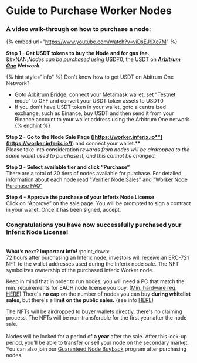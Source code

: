 # Guide to Purchase Worker Nodes

### A video walk-through on how to purchase a node:

{% embed url="https://www.youtube.com/watch?v=viDsEJ9Xc7M" %}

**Step 1 - Get USDT tokens to buy the Node and for gas fee.**\
&#xNAN;_&#x4E;odes can be purchased using_ [USD₮0](https://arbiscan.io/token/0xfd086bc7cd5c481dcc9c85ebe478a1c0b69fcbb9), the [USDT ](https://arbiscan.io/token/0xfd086bc7cd5c481dcc9c85ebe478a1c0b69fcbb9)on [_**Arbitrum One**_](https://docs.arbitrum.io/build-decentralized-apps/public-chains#arbitrum-one) _**Network**._

{% hint style="info" %}
Don't know how to get USDT on Abitrum One Network?&#x20;

* Goto [Arbitrum Bridge](https://bridge.arbitrum.io/), connect your Metamask wallet, set "Testnet mode" to OFF and convert your USDT token assets to USD₮0
* If you don't have USDT token in your wallet, goto a centralized exchange, such as Binance, buy USDT and then send it from your Binance account to your wallet address using the Arbitrum One network
{% endhint %}

**Step 2 - Go to the Node Sale Page (**[**https://worker.inferix.io**](https://worker.inferix.io/)**) and connect your wallet.**  \
Please take into consideration &#x72;_&#x65;wards from nodes will be airdropped to the same wallet used to purchase it, and this cannot be changed._



**Step 3 - Select available tier and click “Purchase”**\
There are a total of 30 tiers of nodes available for purchase.  For detailed information about each node read ["Verifier Node Sales"](./) and ["Worker Node Purchase FAQ"](worker-node-purchase-faq.md)



**Step 4 - Approve the purchase of your Inferix Node License**\
Click on “Approve” on the sale page. You will be prompted to sign a contract in your wallet. Once it has been signed, accept.

### **Congratulations you have now successfully purchased your Inferix Node License!**

\
**What’s next? Important info!**  :point\_down:\
72 hours after purchasing an Inferix node, investors will receive an ERC-721 NFT to the wallet addresses used during the Inferix node sale. The NFT symbolizes ownership of the purchased Inferix Worker node.&#x20;

Keep in mind that in order to run nodes, you will need a PC that match the min. requirements for EACH node license you buy.  ([Min. hardware req. ](../../inferix-whitepaper/appendix-c-hardware-requirements-for-nodes.md)[HERE](../../inferix-whitepaper/appendix.md)) There's **no cap** on the number of nodes you can buy **during whitelist sales**, but there's a **limit on the public sales.** (see info [HERE](./))&#x20;

The NFTs will be airdropped to buyer wallets directly, there's no claiming process. The NFTs will be non-transferable for the first year after the node sale. \
\
Nodes will be locked for a period of **a year** after the sale. After this lock-up period, you’ll be able to transfer or sell your node on the secondary market. You can also join our [Guaranteed Node Buyback](guaranteed-node-buyback.md) program after purchasing nodes.
